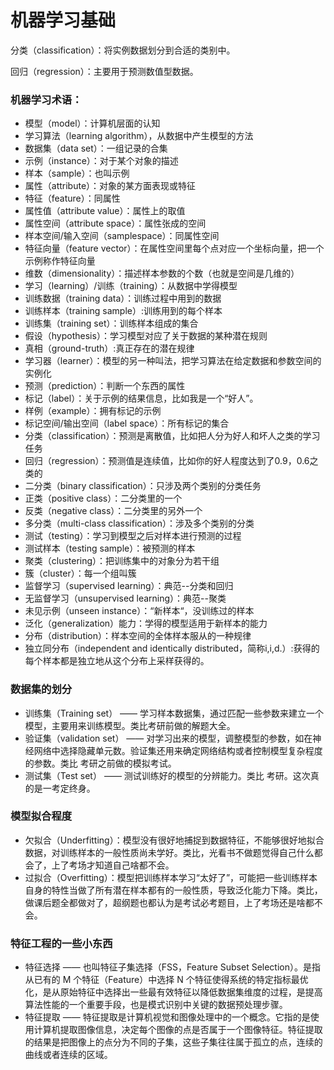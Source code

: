 # 机器学习基础

分类（classification）：将实例数据划分到合适的类别中。

回归（regression）：主要用于预测数值型数据。

### 机器学习术语：

- 模型（model）：计算机层面的认知
- 学习算法（learning algorithm），从数据中产生模型的方法
- 数据集（data set）：一组记录的合集
- 示例（instance）：对于某个对象的描述
- 样本（sample）：也叫示例
- 属性（attribute）：对象的某方面表现或特征
- 特征（feature）：同属性
- 属性值（attribute value）：属性上的取值
- 属性空间（attribute space）：属性张成的空间
- 样本空间/输入空间（samplespace）：同属性空间
- 特征向量（feature vector）：在属性空间里每个点对应一个坐标向量，把一个示例称作特征向量
- 维数（dimensionality）：描述样本参数的个数（也就是空间是几维的）
- 学习（learning）/训练（training）：从数据中学得模型
- 训练数据（training data）：训练过程中用到的数据
- 训练样本（training sample）:训练用到的每个样本
- 训练集（training set）：训练样本组成的集合
- 假设（hypothesis）：学习模型对应了关于数据的某种潜在规则
- 真相（ground-truth）:真正存在的潜在规律
- 学习器（learner）：模型的另一种叫法，把学习算法在给定数据和参数空间的实例化
- 预测（prediction）：判断一个东西的属性
- 标记（label）：关于示例的结果信息，比如我是一个“好人”。
- 样例（example）：拥有标记的示例
- 标记空间/输出空间（label space）：所有标记的集合
- 分类（classification）：预测是离散值，比如把人分为好人和坏人之类的学习任务
- 回归（regression）：预测值是连续值，比如你的好人程度达到了0.9，0.6之类的
- 二分类（binary classification）：只涉及两个类别的分类任务
- 正类（positive class）：二分类里的一个
- 反类（negative class）：二分类里的另外一个
- 多分类（multi-class classification）：涉及多个类别的分类
- 测试（testing）：学习到模型之后对样本进行预测的过程
- 测试样本（testing sample）：被预测的样本
- 聚类（clustering）：把训练集中的对象分为若干组
- 簇（cluster）：每一个组叫簇
- 监督学习（supervised learning）：典范--分类和回归
- 无监督学习（unsupervised learning）：典范--聚类
- 未见示例（unseen instance）：“新样本“，没训练过的样本
- 泛化（generalization）能力：学得的模型适用于新样本的能力
- 分布（distribution）：样本空间的全体样本服从的一种规律
- 独立同分布（independent and identically distributed，简称i,i,d.）:获得的每个样本都是独立地从这个分布上采样获得的。



### 数据集的划分

- 训练集（Training set） —— 学习样本数据集，通过匹配一些参数来建立一个模型，主要用来训练模型。类比考研前做的解题大全。
- 验证集（validation set） —— 对学习出来的模型，调整模型的参数，如在神经网络中选择隐藏单元数。验证集还用来确定网络结构或者控制模型复杂程度的参数。类比 考研之前做的模拟考试。
- 测试集（Test set） —— 测试训练好的模型的分辨能力。类比 考研。这次真的是一考定终身。



### 模型拟合程度

- 欠拟合（Underfitting）：模型没有很好地捕捉到数据特征，不能够很好地拟合数据，对训练样本的一般性质尚未学好。类比，光看书不做题觉得自己什么都会了，上了考场才知道自己啥都不会。
- 过拟合（Overfitting）：模型把训练样本学习“太好了”，可能把一些训练样本自身的特性当做了所有潜在样本都有的一般性质，导致泛化能力下降。类比，做课后题全都做对了，超纲题也都认为是考试必考题目，上了考场还是啥都不会。



### 特征工程的一些小东西

- 特征选择 —— 也叫特征子集选择（FSS，Feature Subset Selection）。是指从已有的 M 个特征（Feature）中选择 N 个特征使得系统的特定指标最优化，是从原始特征中选择出一些最有效特征以降低数据集维度的过程，是提高算法性能的一个重要手段，也是模式识别中关键的数据预处理步骤。
- 特征提取 —— 特征提取是计算机视觉和图像处理中的一个概念。它指的是使用计算机提取图像信息，决定每个图像的点是否属于一个图像特征。特征提取的结果是把图像上的点分为不同的子集，这些子集往往属于孤立的点，连续的曲线或者连续的区域。









